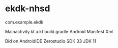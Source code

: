# ekdk-nhsd

com.example.ekdk

Mainactivity.kt
a.kt
build.gradle
Android Manifest Xml 

Did on AndroidIDE Zerostudio 
SDK 33
JDK 11

